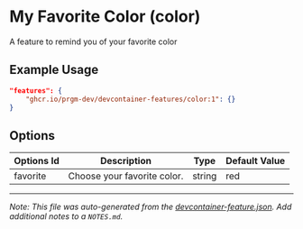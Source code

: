 
# My Favorite Color (color)

A feature to remind you of your favorite color

## Example Usage

```json
"features": {
    "ghcr.io/prgm-dev/devcontainer-features/color:1": {}
}
```

## Options

| Options Id | Description | Type | Default Value |
|-----|-----|-----|-----|
| favorite | Choose your favorite color. | string | red |



---

_Note: This file was auto-generated from the [devcontainer-feature.json](https://github.com/prgm-dev/devcontainer-features/blob/main/src/color/devcontainer-feature.json).  Add additional notes to a `NOTES.md`._
